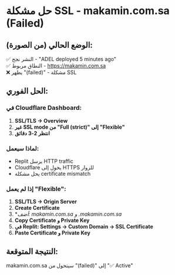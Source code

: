# حل مشكلة SSL - makamin.com.sa (Failed)

## الوضع الحالي (من الصورة):
✅ النشر نجح - "ADEL deployed 5 minutes ago"  
✅ النطاق مربوط - https://makamin.com.sa  
❌ يظهر "(failed)" - مشكلة SSL  

## الحل الفوري:

### في Cloudflare Dashboard:

1. **SSL/TLS → Overview**
2. **غير SSL mode من "Full (strict)" إلى "Flexible"**
3. **انتظر 2-3 دقائق**

### لماذا سيعمل:
- Replit يرسل HTTP traffic
- Cloudflare يحول إلى HTTPS للزوار
- يحل مشكلة certificate mismatch

### إذا لم يعمل "Flexible":

1. **SSL/TLS → Origin Server**
2. **Create Certificate**
3. **أضف: makamin.com.sa و *.makamin.com.sa**
4. **Copy Certificate و Private Key**
5. **في Replit: Settings → Custom Domain → SSL Certificate**
6. **Paste Certificate و Private Key**

## النتيجة المتوقعة:
makamin.com.sa سيتحول من "(failed)" إلى "✅ Active"